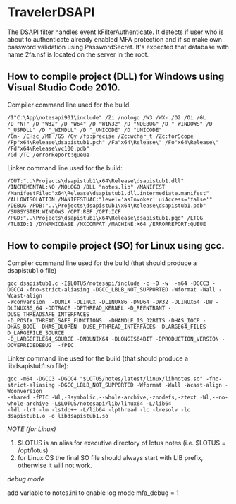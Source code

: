 # TravelerDSAPI

The DSAPI filter handles event kFilterAuthenticate. It detects if user who is about to authenticate already enabled MFA protection and if so make own password validation using PasswordSecret. It's expected that database with name 2fa.nsf is located on the server in the root.

## How to compile project (DLL) for Windows using Visual Studio Code 2010.

Compiler command line used for the build

```
/I"C:\App\notesapi901\include" /Zi /nologo /W3 /WX- /O2 /Oi /GL 
/D "NT" /D "W32" /D "W64" /D "WIN32" /D "NDEBUG" /D "_WINDOWS" /D "_USRDLL" /D "_WINDLL" /D "_UNICODE" /D "UNICODE" 
/Gm- /EHsc /MT /GS /Gy /fp:precise /Zc:wchar_t /Zc:forScope /Fp"x64\Release\dsapistub1.pch" /Fa"x64\Release\" /Fo"x64\Release\" /Fd"x64\Release\vc100.pdb" 
/Gd /TC /errorReport:queue 
```

Linker command line used for the build:

```
/OUT:"..\Projects\dsapistub1\x64\Release\dsapistub1.dll" /INCREMENTAL:NO /NOLOGO /DLL "notes.lib" /MANIFEST /ManifestFile:"x64\Release\dsapistub1.dll.intermediate.manifest"
/ALLOWISOLATION /MANIFESTUAC:"level='asInvoker' uiAccess='false'" /DEBUG /PDB:"..\Projects\dsapistub1\x64\Release\dsapistub1.pdb"
/SUBSYSTEM:WINDOWS /OPT:REF /OPT:ICF /PGD:"..\Projects\dsapistub1\x64\Release\dsapistub1.pgd" /LTCG /TLBID:1 /DYNAMICBASE /NXCOMPAT /MACHINE:X64 /ERRORREPORT:QUEUE 
```

## How to compile project (SO) for Linux using gcc.

Compiler command line used for the build (that should produce a dsapistub1.o file)

```
gcc dsapistub1.c -I$LOTUS/notesapi/include -c -O -w  -m64 -DGCC3 -DGCC4 -fno-strict-aliasing -DGCC_LBLB_NOT_SUPPORTED -Wformat -Wall -Wcast-align 
-Wconversion  -DUNIX -DLINUX -DLINUX86 -DND64 -DW32 -DLINUX64 -DW -DLINUX86_64 -DDTRACE -DPTHREAD_KERNEL -D_REENTRANT -DUSE_THREADSAFE_INTERFACES 
-D_POSIX_THREAD_SAFE_FUNCTIONS  -DHANDLE_IS_32BITS -DHAS_IOCP -DHAS_BOOL -DHAS_DLOPEN -DUSE_PTHREAD_INTERFACES -DLARGE64_FILES -D_LARGEFILE_SOURCE 
-D_LARGEFILE64_SOURCE -DNDUNIX64 -DLONGIS64BIT -DPRODUCTION_VERSION -DOVERRIDEDEBUG  -fPIC
```

Linker command line used for the build (that should produce a libdsapistub1.so file):

```
gcc -m64 -DGCC3 -DGCC4 "$LOTUS/notes/latest/linux/libnotes.so" -fno-strict-aliasing -DGCC_LBLB_NOT_SUPPORTED -Wformat -Wall -Wcast-align -Wconversion 
-shared -fPIC -Wl,-Bsymbolic,--whole-archive,-znodefs,-ztext -Wl,--no-whole-archive -L$LOTUS/notesapi/lib/linux64 -L/lib64 
-ldl -lrt -lm -lstdc++ -L/lib64 -lpthread -lc -lresolv -lc dsapistub1.o -o libdsapistub1.so
```

*NOTE (for Linux)*
1. $LOTUS is an alias for executive directory of lotus notes (i.e. $LOTUS = /opt/lotus)
2. for Linux OS the final SO file should always start with LIB prefix, otherwise it will not work.

*debug mode*

add variable to notes.ini to enable log mode
mfa_debug = 1 
